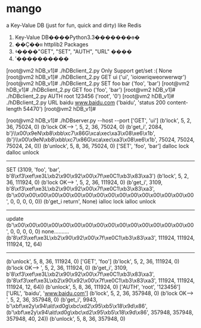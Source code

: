 mango
=====

a Key-Value DB (just for fun, quick and dirty) like Redis

1. Key-Value DB����Python3.3�������ɵ�
2. ��Ҫ��װ httplib2 Packages
3. ʵ����"GET", "SET", "AUTH", "URL" ����
4. ʹ����������


[root@vm2 hDB_v1]# ./hDBclient_2.py 
Only Support get/set :( 
None
[root@vm2 hDB_v1]# ./hDBclient_2.py GET ui
('ui', 'ioiowriqweorwerwqr')
[root@vm2 hDB_v1]# ./hDBclient_2.py SET foo bar
('foo', 'bar')
[root@vm2 hDB_v1]# ./hDBclient_2.py GET foo
('foo', 'bar')
[root@vm2 hDB_v1]# ./hDBclient_2.py AUTH root 123456
('root', '0')
[root@vm2 hDB_v1]# ./hDBclient_2.py URL baidu www.baidu.com
('baidu', 'status 200 content-length 54470')
[root@vm2 hDB_v1]# 

 


[root@vm2 hDB_v1]# ./hDBserver.py --host  --port 
['GET', 'ui']
(b'lock', 5, 2, 36, 75024, 0)
(b'lock OK--> ', 5, 2, 36, 75024, 0)
(b'get_i', 2084, b'}\\\x00\x9eN\xb8\xbb\xc7\x86G\xca\xec\xa3\x08\xe6\x1b', (b'}\\\x00\x9eN\xb8\xbb\xc7\x86G\xca\xec\xa3\x08\xe6\x1b', 75024, 75024, 75024, 24, 0))
(b'unlock', 5, 8, 36, 75024, 0)
['SET', 'foo', 'bar']
dalloc lock
dalloc unlock
*******************
SET
(3109, 'foo', 'bar', b'8\xf3\xef\xe3L\xb2\x90\x92\x00\x7f\xe0C1\xb3\x83\xa3')
(b'lock', 5, 2, 36, 111924, 0)
(b'lock OK--> ', 5, 2, 36, 111924, 0)
(b'get_i', 3109, b'8\xf3\xef\xe3L\xb2\x90\x92\x00\x7f\xe0C1\xb3\x83\xa3', (b'\x00\x00\x00\x00\x00\x00\x00\x00\x00\x00\x00\x00\x00\x00\x00\x00', 0, 0, 0, 0, 0))
(b'get_i return', None)
ialloc lock
ialloc unlock
*******************
update
(b'\x00\x00\x00\x00\x00\x00\x00\x00\x00\x00\x00\x00\x00\x00\x00\x00', 0, 0, 0, 0, 0)
none..........
(b'8\xf3\xef\xe3L\xb2\x90\x92\x00\x7f\xe0C1\xb3\x83\xa3', 111924, 111924, 111924, 12, 64)
*******************
(b'unlock', 5, 8, 36, 111924, 0)
['GET', 'foo']
(b'lock', 5, 2, 36, 111924, 0)
(b'lock OK--> ', 5, 2, 36, 111924, 0)
(b'get_i', 3109, b'8\xf3\xef\xe3L\xb2\x90\x92\x00\x7f\xe0C1\xb3\x83\xa3', (b'8\xf3\xef\xe3L\xb2\x90\x92\x00\x7f\xe0C1\xb3\x83\xa3', 111924, 111924, 111924, 12, 64))
(b'unlock', 5, 8, 36, 111924, 0)
['AUTH', 'root', '123456']
['URL', 'baidu', 'www.baidu.com']
(b'lock', 5, 2, 36, 357948, 0)
(b'lock OK--> ', 5, 2, 36, 357948, 0)
(b'get_i', 9943, b'\xbf\xe2y\x94\\a\t\xd0g\xbc\xd2\x95\xb5\x18\x9d\x86', (b'\xbf\xe2y\x94\\a\t\xd0g\xbc\xd2\x95\xb5\x18\x9d\x86', 357948, 357948, 357948, 40, 24))
(b'unlock', 5, 8, 36, 357948, 0)
 
 
